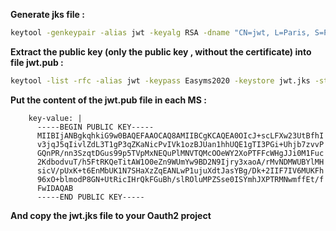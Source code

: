 **Generate jks file :**

```sh
keytool -genkeypair -alias jwt -keyalg RSA -dname "CN=jwt, L=Paris, S=Paris, C=FR" -keypass Easyms2020 -keystore jwt.jks -storepass Easyms2020
```

**Extract the public key (only the public key , without the certificate) into file jwt.pub :** 

```sh
keytool -list -rfc -alias jwt -keypass Easyms2020 -keystore jwt.jks -storepass Easyms2020 | openssl x509 -inform pem -pubkey -noout > jwt.pub
```

**Put the content of the jwt.pub file in each MS :**

        key-value: |
          -----BEGIN PUBLIC KEY-----
          MIIBIjANBgkqhkiG9w0BAQEFAAOCAQ8AMIIBCgKCAQEA0OIcJ+scLFXw23UtBfhI
          v3jqJ5qIivlZdL3T1gP3qZKaNicPvIVk1ozBJUan1hhUQE1gTI3PGi+Uhjb7zvvP
          GQnPR/nn3SzqtDGus99p5TVpMxNEQuPlMNVTQMcOOeWY2XoPTFFcWHgJJi0M1Fuc
          2KdbodvuT/h5FtRKQeTitAW1O0eZn9WUmYw9BD2N9Ijry3xaoA/rMvNDMWUBYlMH
          sicV/pUxK+t6EnMbUK1N7SHaXzZqEANLwP1ujuXdtJasYBg/Dk+2IIF7IV6MUKFh
          96xO+blmodP8GN+UtRicIHrQkFGuBh/slROluMPZSse0ISYmhJXPTRMNwmffEt/f
          FwIDAQAB
          -----END PUBLIC KEY-----

**And copy the jwt.jks file to your Oauth2 project**
